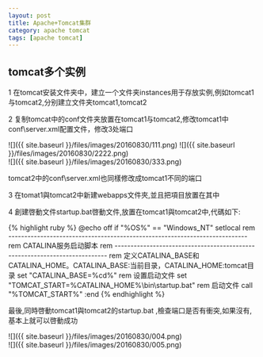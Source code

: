 ```yaml
---
layout: post
title: Apache+Tomcat集群
category: apache tomcat
tags: [apache tomcat]
---
```


## tomcat多个实例  

1 在tomcat安装文件夹中，建立一个文件夹instances用于存放实例,例如tomcat1与tomcat2,分别建立文件夹tomcat1,tomcat2  

2 复制tomcat中的conf文件夹放置在tomcat1与tomcat2,修改tomcat1中conf\server.xml配置文件，修改3处端口  

![]({{ site.baseurl }}/files/images/20160830/111.png) 
![]({{ site.baseurl }}/files/images/20160830/2222.png)   
![]({{ site.baseurl }}/files/images/20160830/333.png)  

tomcat2中的conf\server.xml也同樣修改成tomcat1不同的端口  

3 在tomat1與tomcat2中新建webapps文件夾,並且把項目放置在其中  

4 創建啓動文件startup.bat啓動文件,放置在tomcat1與tomcat2中,代碼如下:

{% highlight ruby %}
@echo off
if "%OS%" == "Windows_NT" setlocal
rem ---------------------------------------------------------------------------
rem CATALINA服务启动脚本
rem ---------------------------------------------------------------------------
rem 定义CATALINA_BASE和CATALINA_HOME。CATALINA_BASE:当前目录，CATALINA_HOME:tomcat目录
set "CATALINA_BASE=%cd%"
rem 设置启动文件
set "TOMCAT_START=%CATALINA_HOME%\bin\startup.bat"
rem 启动文件
call "%TOMCAT_START%"
:end
{% endhighlight %}

最後,同時啓動tomcat1與tomcat2的startup.bat ,檢查端口是否有衝突,如果沒有,基本上就可以啓動成功   

![]({{ site.baseurl }}/files/images/20160830/004.png)   
![]({{ site.baseurl }}/files/images/20160830/005.png) 

    



















